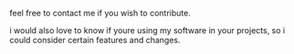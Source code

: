 feel free to contact me if you wish to contribute.

i would also love to know if youre using my software in your projects, so i could consider certain features and changes.
